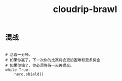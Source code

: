 ﻿---
layout: default
title: cloudrip-brawl
---
## 混战
```

# 活着一分钟。
# 如果你赢了，下一次你的比赛将会更加困难和更多奖金！
# 如果你输了，你必须等待一天再提交。
while True:
    hero.shield()
    
```
